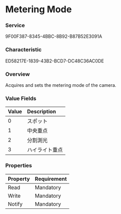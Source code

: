 # Metering Mode

### Service

9F00F387-8345-4BBC-8B92-B87B52E3091A

### Characteristic

ED58217E-1839-43B2-BCD7-DC48C36AC0DE

### Overview

 Acquires and sets the metering mode of the camera.

### Value Fields

| Value | Description |
|:--|:--|
| 0 | スポット |
| 1 | 中央重点 |
| 2 | 分割測光 |
| 3 | ハイライト重点 |

### Properties

| Property | Requirement |
|:--|:--|
| Read | Mandatory |
| Write | Mandatory |
| Notify | Mandatory |